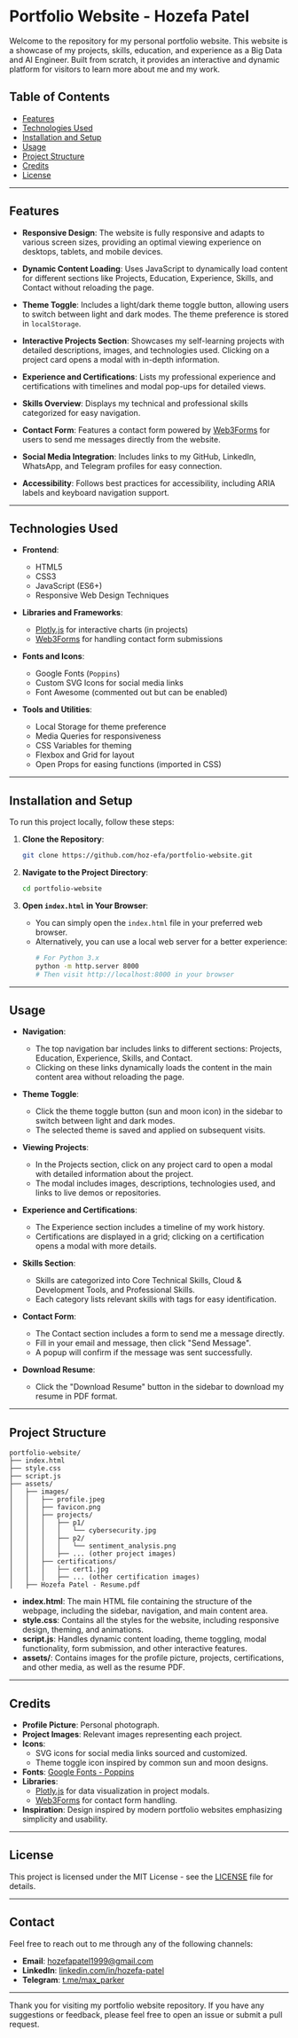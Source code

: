 # Portfolio Website - Hozefa Patel

Welcome to the repository for my personal portfolio website. This website is a showcase of my projects, skills, education, and experience as a Big Data and AI Engineer. Built from scratch, it provides an interactive and dynamic platform for visitors to learn more about me and my work.

## Table of Contents

- [Features](#features)
- [Technologies Used](#technologies-used)
- [Installation and Setup](#installation-and-setup)
- [Usage](#usage)
- [Project Structure](#project-structure)
- [Credits](#credits)
- [License](#license)

---

## Features

- **Responsive Design**: The website is fully responsive and adapts to various screen sizes, providing an optimal viewing experience on desktops, tablets, and mobile devices.

- **Dynamic Content Loading**: Uses JavaScript to dynamically load content for different sections like Projects, Education, Experience, Skills, and Contact without reloading the page.

- **Theme Toggle**: Includes a light/dark theme toggle button, allowing users to switch between light and dark modes. The theme preference is stored in `localStorage`.

- **Interactive Projects Section**: Showcases my self-learning projects with detailed descriptions, images, and technologies used. Clicking on a project card opens a modal with in-depth information.

- **Experience and Certifications**: Lists my professional experience and certifications with timelines and modal pop-ups for detailed views.

- **Skills Overview**: Displays my technical and professional skills categorized for easy navigation.

- **Contact Form**: Features a contact form powered by [Web3Forms](https://web3forms.com/) for users to send me messages directly from the website.

- **Social Media Integration**: Includes links to my GitHub, LinkedIn, WhatsApp, and Telegram profiles for easy connection.

- **Accessibility**: Follows best practices for accessibility, including ARIA labels and keyboard navigation support.

---

## Technologies Used

- **Frontend**:
  - HTML5
  - CSS3
  - JavaScript (ES6+)
  - Responsive Web Design Techniques

- **Libraries and Frameworks**:
  - [Plotly.js](https://plotly.com/javascript/) for interactive charts (in projects)
  - [Web3Forms](https://web3forms.com/) for handling contact form submissions

- **Fonts and Icons**:
  - Google Fonts (`Poppins`)
  - Custom SVG Icons for social media links
  - Font Awesome (commented out but can be enabled)

- **Tools and Utilities**:
  - Local Storage for theme preference
  - Media Queries for responsiveness
  - CSS Variables for theming
  - Flexbox and Grid for layout
  - Open Props for easing functions (imported in CSS)

---

## Installation and Setup

To run this project locally, follow these steps:

1. **Clone the Repository**:
   ```bash
   git clone https://github.com/hoz-efa/portfolio-website.git
   ```

2. **Navigate to the Project Directory**:
   ```bash
   cd portfolio-website
   ```

3. **Open `index.html` in Your Browser**:
   - You can simply open the `index.html` file in your preferred web browser.
   - Alternatively, you can use a local web server for a better experience:
     ```bash
     # For Python 3.x
     python -m http.server 8000
     # Then visit http://localhost:8000 in your browser
     ```

---

## Usage

- **Navigation**:
  - The top navigation bar includes links to different sections: Projects, Education, Experience, Skills, and Contact.
  - Clicking on these links dynamically loads the content in the main content area without reloading the page.

- **Theme Toggle**:
  - Click the theme toggle button (sun and moon icon) in the sidebar to switch between light and dark modes.
  - The selected theme is saved and applied on subsequent visits.

- **Viewing Projects**:
  - In the Projects section, click on any project card to open a modal with detailed information about the project.
  - The modal includes images, descriptions, technologies used, and links to live demos or repositories.

- **Experience and Certifications**:
  - The Experience section includes a timeline of my work history.
  - Certifications are displayed in a grid; clicking on a certification opens a modal with more details.

- **Skills Section**:
  - Skills are categorized into Core Technical Skills, Cloud & Development Tools, and Professional Skills.
  - Each category lists relevant skills with tags for easy identification.

- **Contact Form**:
  - The Contact section includes a form to send me a message directly.
  - Fill in your email and message, then click "Send Message".
  - A popup will confirm if the message was sent successfully.

- **Download Resume**:
  - Click the "Download Resume" button in the sidebar to download my resume in PDF format.

---

## Project Structure

```
portfolio-website/
├── index.html
├── style.css
├── script.js
├── assets/
│   ├── images/
│   │   ├── profile.jpeg
│   │   ├── favicon.png
│   │   ├── projects/
│   │   │   ├── p1/
│   │   │   │   └── cybersecurity.jpg
│   │   │   ├── p2/
│   │   │   │   └── sentiment_analysis.png
│   │   │   ├── ... (other project images)
│   │   ├── certifications/
│   │   │   ├── cert1.jpg
│   │   │   ├── ... (other certification images)
│   ├── Hozefa Patel - Resume.pdf
```

- **index.html**: The main HTML file containing the structure of the webpage, including the sidebar, navigation, and main content area.
- **style.css**: Contains all the styles for the website, including responsive design, theming, and animations.
- **script.js**: Handles dynamic content loading, theme toggling, modal functionality, form submission, and other interactive features.
- **assets/**: Contains images for the profile picture, projects, certifications, and other media, as well as the resume PDF.

---

## Credits

- **Profile Picture**: Personal photograph.
- **Project Images**: Relevant images representing each project.
- **Icons**:
  - SVG icons for social media links sourced and customized.
  - Theme toggle icon inspired by common sun and moon designs.
- **Fonts**: [Google Fonts - Poppins](https://fonts.google.com/specimen/Poppins)
- **Libraries**:
  - [Plotly.js](https://plotly.com/javascript/) for data visualization in project modals.
  - [Web3Forms](https://web3forms.com/) for contact form handling.
- **Inspiration**: Design inspired by modern portfolio websites emphasizing simplicity and usability.

---

## License

This project is licensed under the MIT License - see the [LICENSE](LICENSE) file for details.

---

## Contact

Feel free to reach out to me through any of the following channels:

- **Email**: [hozefapatel1999@gmail.com](mailto:hozefapatel1999@gmail.com)
- **LinkedIn**: [linkedin.com/in/hozefa-patel](https://linkedin.com/in/hozefa-patel)
- **Telegram**: [t.me/max_parker](https://t.me/max_parker)

---

Thank you for visiting my portfolio website repository. If you have any suggestions or feedback, please feel free to open an issue or submit a pull request.
